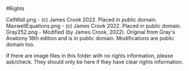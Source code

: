 
#Rights

CellWall.png - (c) James Crook 2022.  Placed in public domain.
MaxwellEquations.png - (c) James Crook 2022.  Placed in public domain.
Gray252.png - Modified (by James Crook, 2022).  Original from Gray's Anatomy 18th edition and is in public domain.  Modifications are public domain too.

If there are image files in this folder with no rights information, please ask/check.  They should only be here if they have clear rights information.
